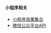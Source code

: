 <h4>小程序相关</h4>

* [小程序效果集合](https://blog.csdn.net/qq_38530880/article/details/72764396)
* [微信公众平台API](https://mp.weixin.qq.com/wiki?t=resource/res_main&id=mp1421140839)



